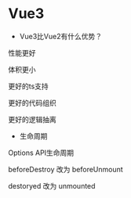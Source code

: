 # Vue3

* Vue3比Vue2有什么优势？

性能更好

体积更小

更好的ts支持

更好的代码组织

更好的逻辑抽离

* 生命周期

Options API生命周期

beforeDestroy 改为 beforeUnmount

destoryed 改为 unmounted